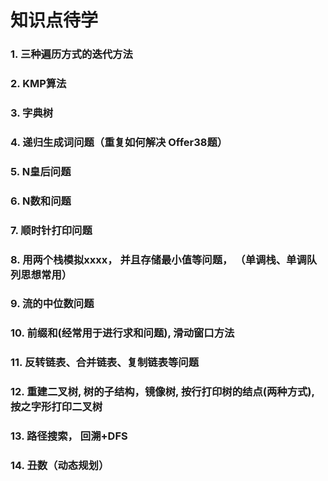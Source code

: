 # 知识点待学
### 1. 三种遍历方式的迭代方法
### 2. KMP算法
### 3. 字典树
### 4. 递归生成词问题（重复如何解决 Offer38题）
### 5. N皇后问题
### 6. N数和问题
### 7. 顺时针打印问题
### 8. 用两个栈模拟xxxx， 并且存储最小值等问题， （单调栈、单调队列思想常用）
### 9. 流的中位数问题
### 10. 前缀和(经常用于进行求和问题), 滑动窗口方法
### 11. 反转链表、合并链表、复制链表等问题
### 12. 重建二叉树, 树的子结构，镜像树, 按行打印树的结点(两种方式), 按之字形打印二叉树
### 13. 路径搜索， 回溯+DFS
### 14. 丑数（动态规划）

